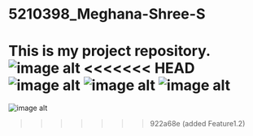# 5210398_Meghana-Shree-S
This is my project repository.
![image alt](https://github.com/Meghanashree123/5210398_Meghana-Shree-S/blob/main/Agile%20score.jpeg?raw=true)
<<<<<<< HEAD
![image alt](https://github.com/Meghanashree123/5210398_Meghana-Shree-S/blob/main/overview1.jpeg?raw=true)
![image alt](https://github.com/Meghanashree123/5210398_Meghana-Shree-S/blob/main/overview%20of%20agile%20class.jpeg?raw=true)
![image alt](https://github.com/Meghanashree123/5210398_Meghana-Shree-S/blob/main/github%20certificate.jpeg?raw=true)
=======
![image alt](https://github.com/Meghanashree123/5210398_Meghana-Shree-S/blob/main/overview1.jpeg?raw=true)
>>>>>>> 922a68e (added Feature1.2)
